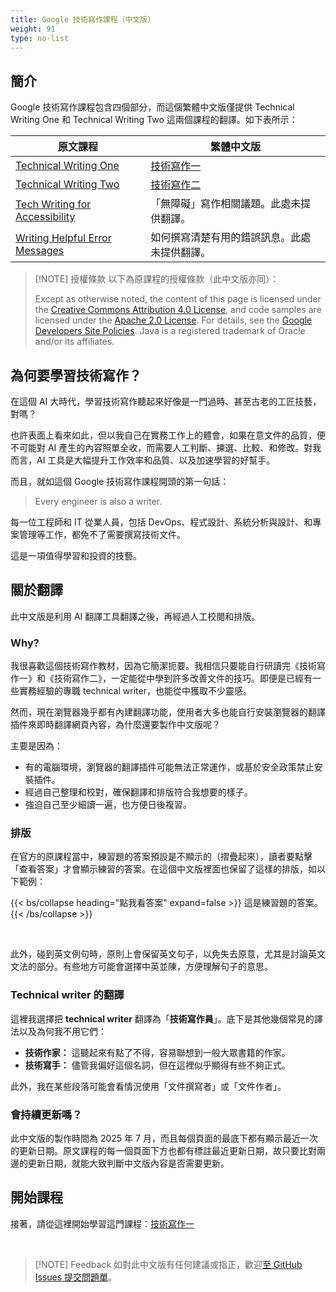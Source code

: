 ```yaml
---
title: Google 技術寫作課程（中文版）
weight: 91
type: no-list
---
```


## 簡介

Google 技術寫作課程包含四個部分，而這個繁體中文版僅提供 Technical Writing One 和 Technical Writing Two 這兩個課程的翻譯。如下表所示：

| 原文課程 | 繁體中文版 |
| --------|-----------|
| [Technical Writing One](https://developers.google.com/tech-writing/one) | [技術寫作一](one/) |
| [Technical Writing Two](https://developers.google.com/tech-writing/two) | [技術寫作二](two/) |
| [Tech Writing for Accessibility](https://developers.google.com/tech-writing/accessibility) | 「無障礙」寫作相關議題。此處未提供翻譯。 |
| [Writing Helpful Error Messages](https://developers.google.com/tech-writing/error-messages) | 如何撰寫清楚有用的錯誤訊息。此處未提供翻譯。 |

> [!NOTE] 授權條款
> 以下為原課程的授權條款（此中文版亦同）：
>
> Except as otherwise noted, the content of this page is licensed under the [Creative Commons Attribution 4.0 License](https://creativecommons.org/licenses/by/4.0/), and code samples are licensed under the [Apache 2.0 License](https://www.apache.org/licenses/LICENSE-2.0). For details, see the [Google Developers Site Policies](https://developers.google.com/site-policies). Java is a registered trademark of Oracle and/or its affiliates.

## 為何要學習技術寫作？

在這個 AI 大時代，學習技術寫作聽起來好像是一門過時、甚至古老的工匠技藝，對嗎？

也許表面上看來如此，但以我自己在實務工作上的體會，如果在意文件的品質，便不可能對 AI 產生的內容照單全收，而需要人工判斷、揀選、比較、和修改。對我而言，AI 工具是大幅提升工作效率和品質、以及加速學習的好幫手。

而且，就如這個 Google 技術寫作課程開頭的第一句話：

> Every engineer is also a writer.

每一位工程師和 IT 從業人員，包括 DevOps、程式設計、系統分析與設計、和專案管理等工作，都免不了需要撰寫技術文件。

這是一項值得學習和投資的技藝。

## 關於翻譯

此中文版是利用 AI 翻譯工具翻譯之後，再經過人工校閱和排版。

### Why?

我很喜歡這個技術寫作教材，因為它簡潔扼要。我相信只要能自行研讀完《技術寫作一》和《技術寫作二》，一定能從中學到許多改善文件的技巧。即便是已經有一些實務經驗的專職 technical writer，也能從中獲取不少靈感。

然而，現在瀏覽器幾乎都有內建翻譯功能，使用者大多也能自行安裝瀏覽器的翻譯插件來即時翻譯網頁內容，為什麼還要製作中文版呢？

主要是因為：

- 有的電腦環境，瀏覽器的翻譯插件可能無法正常運作，或基於安全政策禁止安裝插件。
- 經過自己整理和校對，確保翻譯和排版符合我想要的樣子。
- 強迫自己至少細讀一遍，也方便日後複習。

### 排版

在官方的原課程當中，練習題的答案預設是不顯示的（摺疊起來），讀者要點擊「查看答案」才會顯示練習的答案。在這個中文版裡面也保留了這樣的排版，如以下範例：

{{< bs/collapse heading="點我看答案" expand=false >}}
這是練習題的答案。
{{< /bs/collapse >}}

<br/>

此外，碰到英文例句時，原則上會保留英文句子，以免失去原意，尤其是討論英文文法的部分。有些地方可能會選擇中英並陳，方便理解句子的意思。

### Technical writer 的翻譯

這裡我選擇把 **technical writer** 翻譯為「**技術寫作員**」。底下是其他幾個常見的譯法以及為何我不用它們：

- **技術作家：** 這聽起來有點了不得，容易聯想到一般大眾書籍的作家。
- **技術寫手：** 儘管我偏好這個名詞，但在這裡似乎顯得有些不夠正式。

此外，我在某些段落可能會看情況使用「文件撰寫者」或「文件作者」。

### 會持續更新嗎？

此中文版的製作時間為 2025 年 7 月，而且每個頁面的最底下都有顯示最近一次的更新日期。原文課程的每一個頁面下方也都有標註最近更新日期，故只要比對兩邊的更新日期，就能大致判斷中文版內容是否需要更新。

## 開始課程

接著，請從這裡開始學習這門課程：[技術寫作一](one/)

<br />

> [!NOTE] Feedback
> 如對此中文版有任何建議或指正，歡迎[至 GitHub Issues 提交問題單](https://github.com/huanlin/huanlin.github.io/issues/new?title=Google%20%e6%8a%80%e8%a1%93%e5%af%ab%e4%bd%9c%e8%aa%b2%e7%a8%8b%ef%bc%88%e4%b8%ad%e6%96%87%e7%89%88%ef%bc%89)。
